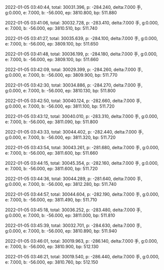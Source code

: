 2022-01-05 03:40:44, total: 30031.396, p: -284.240, delta:7.000 手, g:0.000, e: 7.000, b: -56.000, ep: 3810.800, bp: 511.880

2022-01-05 03:41:06, total: 30032.728, p: -283.410, delta:7.000 手, g:0.000, e: 7.000, b: -56.000, ep: 3810.510, bp: 511.740

2022-01-05 03:41:27, total: 30035.639, p: -284.100, delta:7.000 手, g:0.000, e: 7.000, b: -56.000, ep: 3809.100, bp: 511.650

2022-01-05 03:41:48, total: 30036.199, p: -284.180, delta:7.000 手, g:0.000, e: 7.000, b: -56.000, ep: 3809.100, bp: 511.660

2022-01-05 03:42:09, total: 30029.399, p: -284.260, delta:7.000 手, g:0.000, e: 7.000, b: -56.000, ep: 3809.900, bp: 511.770

2022-01-05 03:42:30, total: 30034.886, p: -284.270, delta:7.000 手, g:0.000, e: 7.000, b: -56.000, ep: 3810.130, bp: 511.800

2022-01-05 03:42:50, total: 30040.124, p: -282.660, delta:7.000 手, g:0.000, e: 7.000, b: -56.000, ep: 3811.100, bp: 511.720

2022-01-05 03:43:12, total: 30040.010, p: -283.310, delta:7.000 手, g:0.000, e: 7.000, b: -56.000, ep: 3811.090, bp: 511.800

2022-01-05 03:43:33, total: 30044.402, p: -282.440, delta:7.000 手, g:0.000, e: 7.000, b: -56.000, ep: 3811.320, bp: 511.720

2022-01-05 03:43:54, total: 30043.261, p: -281.680, delta:7.000 手, g:0.000, e: 7.000, b: -56.000, ep: 3811.600, bp: 511.660

2022-01-05 03:44:15, total: 30045.354, p: -282.160, delta:7.000 手, g:0.000, e: 7.000, b: -56.000, ep: 3811.600, bp: 511.720

2022-01-05 03:44:36, total: 30044.289, p: -281.640, delta:7.000 手, g:0.000, e: 7.000, b: -56.000, ep: 3812.280, bp: 511.740

2022-01-05 03:44:57, total: 30044.604, p: -282.190, delta:7.000 手, g:0.000, e: 7.000, b: -56.000, ep: 3811.490, bp: 511.710

2022-01-05 03:45:18, total: 30036.252, p: -283.480, delta:7.000 手, g:0.000, e: 7.000, b: -56.000, ep: 3811.000, bp: 511.810

2022-01-05 03:45:39, total: 30032.701, p: -284.630, delta:7.000 手, g:0.000, e: 7.000, b: -56.000, ep: 3810.890, bp: 511.940

2022-01-05 03:46:01, total: 30019.963, p: -286.140, delta:7.000 手, g:0.000, e: 7.000, b: -56.000, ep: 3810.900, bp: 512.130

2022-01-05 03:46:21, total: 30019.540, p: -286.440, delta:7.000 手, g:0.000, e: 7.000, b: -56.000, ep: 3810.760, bp: 512.150